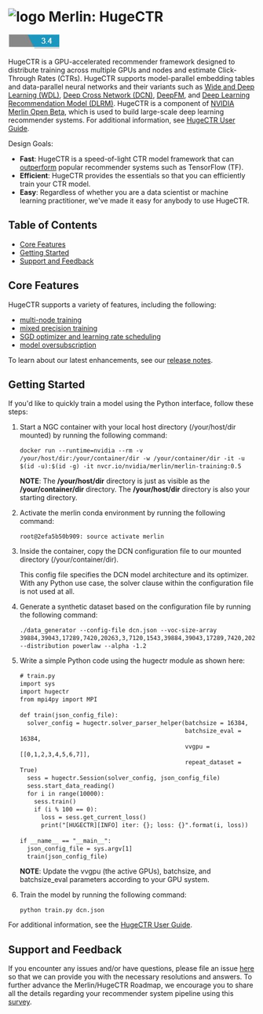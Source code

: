 # <img src="docs/user_guide_src/merlin_logo.png" alt="logo" width="85"/> Merlin: HugeCTR #
[![v30](docs/user_guide_src/version.JPG)](release_notes.md)

HugeCTR is a GPU-accelerated recommender framework designed to distribute training across multiple GPUs and nodes and estimate Click-Through Rates (CTRs). HugeCTR supports model-parallel embedding tables and data-parallel neural networks and their variants such as [Wide and Deep Learning (WDL)](https://arxiv.org/abs/1606.07792), [Deep Cross Network (DCN)](https://arxiv.org/abs/1708.05123), [DeepFM](https://arxiv.org/abs/1703.04247), and [Deep Learning Recommendation Model (DLRM)](https://arxiv.org/abs/1906.00091). HugeCTR is a component of [NVIDIA Merlin Open Beta](https://developer.nvidia.com/nvidia-merlin), which is used to build large-scale deep learning recommender systems. For additional information, see [HugeCTR User Guide](docs/hugectr_user_guide.md).

Design Goals:
* **Fast**: HugeCTR is a speed-of-light CTR model framework that can [outperform](performance.md) popular recommender systems such as TensorFlow (TF).
* **Efficient**: HugeCTR provides the essentials so that you can efficiently train your CTR model.
* **Easy**: Regardless of whether you are a data scientist or machine learning practitioner, we've made it easy for anybody to use HugeCTR.

## Table of Contents
* [Core Features](#core-features)
* [Getting Started](#getting-started)
* [Support and Feedback](#support-and-feedback)

## Core Features ##
HugeCTR supports a variety of features, including the following:
* [multi-node training](docs/hugectr_user_guide.md#multi-node-training)
* [mixed precision training](docs/hugectr_user_guide.md#mixed-precision-training)
* [SGD optimizer and learning rate scheduling](docs/hugectr_user_guide.md#sgd-optimizer-and-learning-rate-scheduling)
* [model oversubscription](docs/hugectr_user_guide.md#model-oversubscription)

To learn about our latest enhancements, see our [release notes](release_notes.md).

## Getting Started ##
If you'd like to quickly train a model using the Python interface, follow these steps:
1. Start a NGC container with your local host directory (/your/host/dir mounted) by running the following command:
   ```
   docker run --runtime=nvidia --rm -v /your/host/dir:/your/container/dir -w /your/container/dir -it -u $(id -u):$(id -g) -it nvcr.io/nvidia/merlin/merlin-training:0.5
   ```

   **NOTE**: The **/your/host/dir** directory is just as visible as the **/your/container/dir** directory. The **/your/host/dir** directory is also your starting directory.

2. Activate the merlin conda environment by running the following command:  
   ```shell.
   root@2efa5b50b909: source activate merlin
   ```

3. Inside the container, copy the DCN configuration file to our mounted directory (/your/container/dir).

   This config file specifies the DCN model architecture and its optimizer. With any Python use case, the solver clause within the configuration file is not used at all.

4. Generate a synthetic dataset based on the configuration file by running the following command:
   ```
   ./data_generator --config-file dcn.json --voc-size-array 39884,39043,17289,7420,20263,3,7120,1543,39884,39043,17289,7420,20263,3,7120,1543,63,63,39884,39043,17289,7420,20263,3,7120,1543 --distribution powerlaw --alpha -1.2
   ```

5. Write a simple Python code using the hugectr module as shown here:
   ```
   # train.py
   import sys
   import hugectr
   from mpi4py import MPI

   def train(json_config_file):
     solver_config = hugectr.solver_parser_helper(batchsize = 16384,
                                                  batchsize_eval = 16384,
                                                  vvgpu = [[0,1,2,3,4,5,6,7]],
                                                  repeat_dataset = True)
     sess = hugectr.Session(solver_config, json_config_file)
     sess.start_data_reading()
     for i in range(10000):
       sess.train()
       if (i % 100 == 0):
         loss = sess.get_current_loss()
         print("[HUGECTR][INFO] iter: {}; loss: {}".format(i, loss))

   if __name__ == "__main__":
     json_config_file = sys.argv[1]
     train(json_config_file)

   ```

   **NOTE**: Update the vvgpu (the active GPUs), batchsize, and batchsize_eval parameters according to your GPU system.

6. Train the model by running the following command:
   ```
   python train.py dcn.json
   ```

For additional information, see the [HugeCTR User Guide](docs/hugectr_user_guide.md).

## Support and Feedback ##
If you encounter any issues and/or have questions, please file an issue [here](https://github.com/NVIDIA/HugeCTR/issues) so that we can provide you with the necessary resolutions and answers. To further advance the Merlin/HugeCTR Roadmap, we encourage you to share all the details regarding your recommender system pipeline using this [survey](https://developer.nvidia.com/merlin-devzone-survey).

